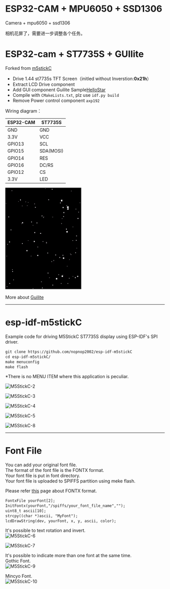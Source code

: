 # ESP32-CAM + MPU6050 + SSD1306

Camera + mpu6050 + ssd1306

相机花屏了，需要进一步调整各个任务。

# ESP32-cam + ST7735S + GUIlite

Forked from [m5stickC](https://github.com/nopnop2002/esp-idf-m5stickC)

* Drive 1.44 st7735s TFT Screen（initled without Inverstion:**0x21h**）
* Extract LCD Drive component
* Add GUI component Guilite Sample[HelloStar](https://github.com/idea4good/GuiLiteSamples/tree/master/HelloStar)
* Compile with `CMakeLists.txt`, plz use `idf.py build`
* Remove Power control component `axp192`

Wiring diagram：

| ESP32-CAM | ST7735S     |
| --------- | ----------- |
| GND       | GND         |
| 3.3V      | VCC         |
| GPIO13    | SCL         |
| GPIO15    | SDA(MOSI)   |
| GPIO14    | RES         |
| GPIO16    | DC/RS       |
| GPIO12    | CS          |
| 3.3V      | LED         |

![HelloStar](docs/HelloStar.gif)

More about [Guilite](https://github.com/idea4good/GuiLite)

---------

# esp-idf-m5stickC

Example code for driving M5StickC ST7735S display using ESP-IDF's SPI driver.

```
git clone https://github.com/nopnop2002/esp-idf-m5stickC
cd esp-idf-m5stickC/
make menuconfig
make flash
```

\*There is no MENU ITEM where this application is peculiar.   

![M5StickC-2](https://user-images.githubusercontent.com/6020549/57962798-88284680-7956-11e9-862d-365667c9941d.JPG)

![M5StickC-3](https://user-images.githubusercontent.com/6020549/57962800-8c546400-7956-11e9-876d-795b6fe6d9e6.JPG)

![M5StickC-4](https://user-images.githubusercontent.com/6020549/57962802-8f4f5480-7956-11e9-806a-9e3c0bb7f98f.JPG)

![M5StickC-5](https://user-images.githubusercontent.com/6020549/57962803-924a4500-7956-11e9-8b30-44bfe19d136d.JPG)

![M5StickC-8](https://user-images.githubusercontent.com/6020549/57962809-9f673400-7956-11e9-998e-f2b26f3ded44.JPG)

---

# Font File   
You can add your original font file.   
The format of the font file is the FONTX format.   
Your font file is put in font directory.   
Your font file is uploaded to SPIFFS partition using meke flash.   

Please refer [this](http://elm-chan.org/docs/dosv/fontx_e.html) page about FONTX format.   

```
FontxFile yourFont[2];
InitFontx(yourFont,"/spiffs/your_font_file_name","");
uint8_t ascii[10];
strcpy((char *)ascii, "MyFont");
lcdDrawString(dev, yourFont, x, y, ascii, color);
```

It's possible to text rotation and invert.   
![M5StickC-6](https://user-images.githubusercontent.com/6020549/57962805-96766280-7956-11e9-92a8-8778e62b7ef5.JPG)

![M5StickC-7](https://user-images.githubusercontent.com/6020549/57962808-9b3b1680-7956-11e9-8f7d-487c17d43dbf.JPG)


It's possible to indicate more than one font at the same time.   
Gothic Font.   
![M5StickC-9](https://user-images.githubusercontent.com/6020549/57962812-a2fabb00-7956-11e9-989f-b0fa90523c01.JPG)

Mincyo Font.   
![M5StickC-10](https://user-images.githubusercontent.com/6020549/57962814-a68e4200-7956-11e9-95ff-c735b336036d.JPG)
